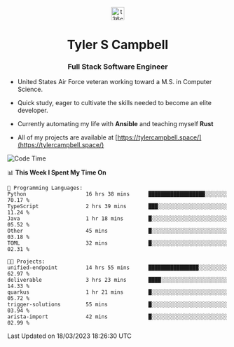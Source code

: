 <p align="center">
<a href="https://www.linkedin.com/in/t36campbell" target="blank"><img align="center" src="https://ik.imagekit.io/t36campbell/Portfolio/linkedin.png.original_m8bbGgPh6.png" alt="t36campbell" height="30" width="30" /></a>
</p>
<h1 align="center">Tyler S Campbell</h1>
<h3 align="center">Full Stack Software Engineer</h3>

* United States Air Force veteran working toward a M.S. in Computer Science.

* Quick study, eager to cultivate the skills needed to become an elite developer.

* Currently automating my life with **Ansible** and teaching myself **Rust**

* All of my projects are available at [https://tylercampbell.space/](https://tylercampbell.space/)

<!--START_SECTION:waka-->
![Code Time](http://img.shields.io/badge/Code%20Time-2%2C284%20hrs%2046%20mins-blue)

📊 **This Week I Spent My Time On** 

```text
💬 Programming Languages: 
Python                   16 hrs 38 mins      ██████████████████░░░░░░░   70.17 % 
TypeScript               2 hrs 39 mins       ███░░░░░░░░░░░░░░░░░░░░░░   11.24 % 
Java                     1 hr 18 mins        █░░░░░░░░░░░░░░░░░░░░░░░░   05.52 % 
Other                    45 mins             █░░░░░░░░░░░░░░░░░░░░░░░░   03.18 % 
TOML                     32 mins             █░░░░░░░░░░░░░░░░░░░░░░░░   02.31 % 

🐱‍💻 Projects: 
unified-endpoint         14 hrs 55 mins      ████████████████░░░░░░░░░   62.97 % 
deliverable              3 hrs 23 mins       ████░░░░░░░░░░░░░░░░░░░░░   14.33 % 
quarkus                  1 hr 21 mins        █░░░░░░░░░░░░░░░░░░░░░░░░   05.72 % 
trigger-solutions        55 mins             █░░░░░░░░░░░░░░░░░░░░░░░░   03.94 % 
arista-import            42 mins             █░░░░░░░░░░░░░░░░░░░░░░░░   02.99 % 
```


 Last Updated on 18/03/2023 18:26:30 UTC
<!--END_SECTION:waka-->
